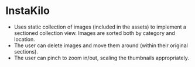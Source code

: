 # InstaKilo
* Uses static collection of images (included in the assets) to implement a sectioned collection view. Images are sorted both by category and location.
* The user can delete images and move them around (within their original sections).
* The user can pinch to zoom in/out, scaling the thumbnails appropriately.

